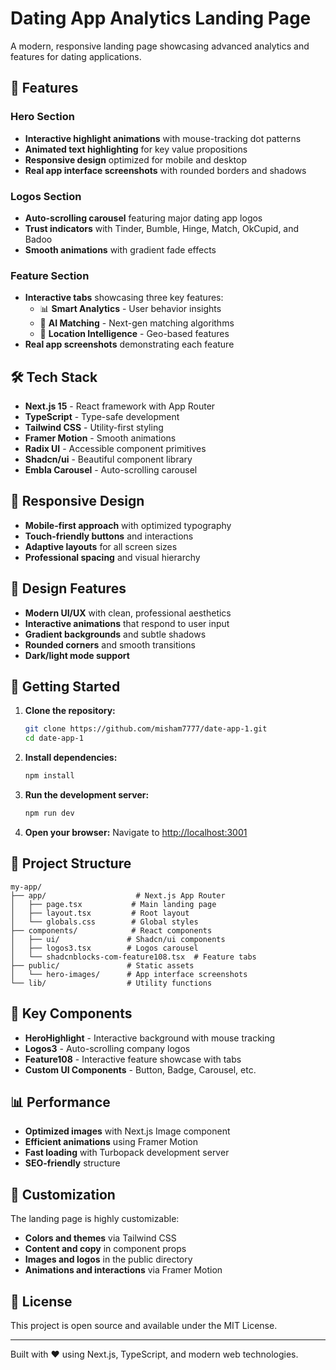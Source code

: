 # Dating App Analytics Landing Page

A modern, responsive landing page showcasing advanced analytics and features for dating applications.

## 🚀 Features

### Hero Section
- **Interactive highlight animations** with mouse-tracking dot patterns
- **Animated text highlighting** for key value propositions
- **Responsive design** optimized for mobile and desktop
- **Real app interface screenshots** with rounded borders and shadows

### Logos Section
- **Auto-scrolling carousel** featuring major dating app logos
- **Trust indicators** with Tinder, Bumble, Hinge, Match, OkCupid, and Badoo
- **Smooth animations** with gradient fade effects

### Feature Section
- **Interactive tabs** showcasing three key features:
  - 📊 **Smart Analytics** - User behavior insights
  - 💝 **AI Matching** - Next-gen matching algorithms  
  - 📍 **Location Intelligence** - Geo-based features
- **Real app screenshots** demonstrating each feature

## 🛠️ Tech Stack

- **Next.js 15** - React framework with App Router
- **TypeScript** - Type-safe development
- **Tailwind CSS** - Utility-first styling
- **Framer Motion** - Smooth animations
- **Radix UI** - Accessible component primitives
- **Shadcn/ui** - Beautiful component library
- **Embla Carousel** - Auto-scrolling carousel

## 📱 Responsive Design

- **Mobile-first approach** with optimized typography
- **Touch-friendly buttons** and interactions
- **Adaptive layouts** for all screen sizes
- **Professional spacing** and visual hierarchy

## 🎨 Design Features

- **Modern UI/UX** with clean, professional aesthetics
- **Interactive animations** that respond to user input
- **Gradient backgrounds** and subtle shadows
- **Rounded corners** and smooth transitions
- **Dark/light mode support**

## 🚀 Getting Started

1. **Clone the repository:**
   ```bash
   git clone https://github.com/misham7777/date-app-1.git
   cd date-app-1
   ```

2. **Install dependencies:**
   ```bash
   npm install
   ```

3. **Run the development server:**
   ```bash
   npm run dev
   ```

4. **Open your browser:**
   Navigate to [http://localhost:3001](http://localhost:3001)

## 📁 Project Structure

```
my-app/
├── app/                    # Next.js App Router
│   ├── page.tsx           # Main landing page
│   ├── layout.tsx         # Root layout
│   └── globals.css        # Global styles
├── components/            # React components
│   ├── ui/               # Shadcn/ui components
│   ├── logos3.tsx        # Logos carousel
│   └── shadcnblocks-com-feature108.tsx  # Feature tabs
├── public/               # Static assets
│   └── hero-images/      # App interface screenshots
└── lib/                  # Utility functions
```

## 🌟 Key Components

- **HeroHighlight** - Interactive background with mouse tracking
- **Logos3** - Auto-scrolling company logos
- **Feature108** - Interactive feature showcase with tabs
- **Custom UI Components** - Button, Badge, Carousel, etc.

## 📊 Performance

- **Optimized images** with Next.js Image component
- **Efficient animations** using Framer Motion
- **Fast loading** with Turbopack development server
- **SEO-friendly** structure

## 🔧 Customization

The landing page is highly customizable:
- **Colors and themes** via Tailwind CSS
- **Content and copy** in component props
- **Images and logos** in the public directory
- **Animations and interactions** via Framer Motion

## 📄 License

This project is open source and available under the MIT License.

---

Built with ❤️ using Next.js, TypeScript, and modern web technologies.
